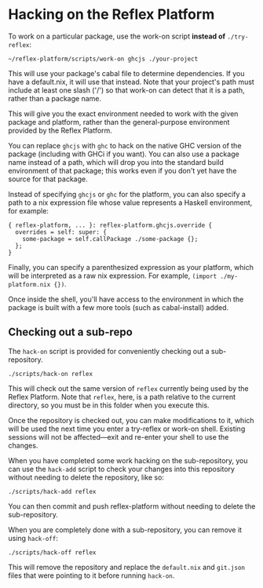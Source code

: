 Hacking on the Reflex Platform
==============================

To work on a particular package, use the work-on script **instead of** `./try-reflex`:

```
~/reflex-platform/scripts/work-on ghcjs ./your-project
```

This will use your package's cabal file to determine dependencies.  If you have a default.nix, it will use that instead.  Note that your project's path must include at least one slash ('/') so that work-on can detect that it is a path, rather than a package name.

This will give you the exact environment needed to work with the given package and platform, rather than the general-purpose environment provided by the Reflex Platform.

You can replace `ghcjs` with `ghc` to hack on the native GHC version of the package (including with GHCi if you want).  You can also use a package name instead of a path, which will drop you into the standard build environment of that package; this works even if you don't yet have the source for that package.

Instead of specifying `ghcjs` or `ghc` for the platform, you can also specify a path to a nix expression file whose value represents a Haskell environment, for example:

```
{ reflex-platform, ... }: reflex-platform.ghcjs.override {
  overrides = self: super: {
    some-package = self.callPackage ./some-package {};
  };
}
```

Finally, you can specify a parenthesized expression as your platform, which will be interpreted as a raw nix expression.  For example, `(import ./my-platform.nix {})`.

Once inside the shell, you'll have access to the environment in which the package is built with a few more tools (such as cabal-install) added.

Checking out a sub-repo
-----------------------

The `hack-on` script is provided for conveniently checking out a sub-repository.

```
./scripts/hack-on reflex
```

This will check out the same version of `reflex` currently being used by the Reflex Platform.  Note that `reflex`, here, is a path relative to the current directory, so you must be in this folder when you execute this.

Once the repository is checked out, you can make modifications to it, which will be used the next time you enter a try-reflex or work-on shell.  Existing sessions will not be affected—exit and re-enter your shell to use the changes.

When you have completed some work hacking on the sub-repository, you can use the `hack-add` script to check your changes into this repository without needing to delete the repository, like so:

```
./scripts/hack-add reflex
```

You can then commit and push reflex-platform without needing to delete the sub-repository.

When you are completely done with a sub-repository, you can remove it using `hack-off`:

```
./scripts/hack-off reflex
```

This will remove the repository and replace the `default.nix` and `git.json` files that were pointing to it before running `hack-on`.
